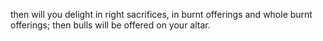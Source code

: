 then will you delight in right sacrifices, in burnt offerings and whole burnt offerings; then bulls will be offered on your altar.
